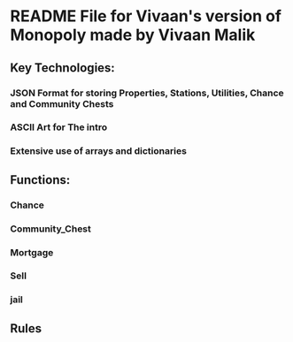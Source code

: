 # README File for Vivaan's version of Monopoly made by Vivaan Malik
## Key Technologies:
### JSON Format for storing Properties, Stations, Utilities, Chance and Community Chests
### ASCII Art for The intro
### Extensive use of arrays and dictionaries
## Functions:
### Chance
### Community_Chest
### Mortgage
### Sell
### jail
## Rules
